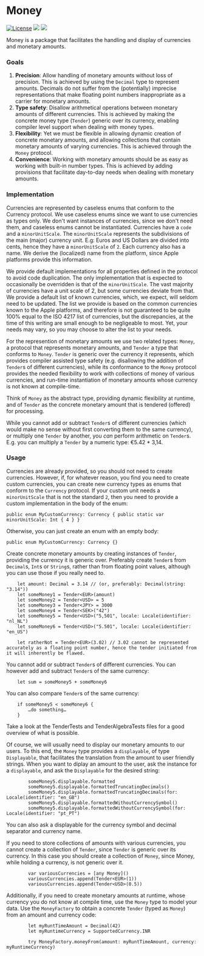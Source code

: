 # Money

[![License][mit-badge]][mit-url]
[![](https://img.shields.io/endpoint?url=https%3A%2F%2Fswiftpackageindex.com%2Fapi%2Fpackages%2FSintraWorks%2FMoney%2Fbadge%3Ftype%3Dswift-versions)](https://swiftpackageindex.com/SintraWorks/Money)
[![](https://img.shields.io/endpoint?url=https%3A%2F%2Fswiftpackageindex.com%2Fapi%2Fpackages%2FSintraWorks%2FMoney%2Fbadge%3Ftype%3Dplatforms)](https://swiftpackageindex.com/SintraWorks/Money)

Money is a package that facilitates the handling and display of currencies and monetary amounts.

### Goals

1. **Precision**: Allow handling of monetary amounts without loss of precision. This is achieved by using the `Decimal` type to represent amounts. Decimals do not suffer from the (potentially) imprecise representations that make floating point numbers inappropriate as a carrier for monetary amounts.
2. **Type safety**: Disallow arithmetical operations between monetary amounts of different currencies. This is achieved by making the concrete money type (`Tender`) generic over its currency, enabling compiler level support when dealing with money types.
3. **Flexibility**: Yet we must be flexible in allowing dynamic creation of concrete monetary amounts, and allowing collections that contain monetary amounts of varying currencies. This is achieved through the `Money` protocol.
4. **Convenience**: Working with monetary amounts should be as easy as working with built-in number types. This is achieved by adding provisions that facilitate day-to-day needs when dealing with monetary amounts.


### Implementation

Currencies are represented by caseless enums that conform to the Currency protocol. We use caseless enums since we want to use currencies as types only. We don't want instances of currencies, since we don't need them, and caseless enums cannot be instantiated. Currencies have a `code` and a `minorUnitScale`. The `minorUnitScale` represents the subdivisions of the main (major) currency unit. E.g: Euros and US Dollars are divided into cents, hence they have a `minorUnitScale` of `2`. Each currency also has a name. We derive the (localized) name from the platform, since Apple platforms provide this information.

We provide default implementations for all properties defined in the protocol to avoid code duplication. The only implementation that is expected to occasionally be overridden is that of the `minorUnitScale`. The vast majority of currencies have a unit scale of 2, but some currencies deviate from that. We provide a default list of known currencies, which, we expect, will seldom need to be updated. The list we provide is based on the common currencies known to the Apple platforms, and therefore is not guaranteed to be quite 100% equal to the ISO 4217 list of currencies, but the discrepancies, at the time of this writing are small enough to be negligeable to most. Yet, your needs may vary, so you may choose to alter the list to your needs.

For the represention of monetary amounts we use two related types: `Money`, a protocol that represents monetary amounts, and `Tender` a type that conforms to `Money`. `Tender` is generic over the currency it represents, which provides compiler assisted type safety (e.g. disallowing the addition of `Tender`s of different currencies), while its conformance to the `Money` protocol provides the needed flexibility to work with collections of money of various currencies, and run-time instantiation of monetary amounts whose currency is not known at compile-time.

Think of `Money` as the abstract type, providing dynamic flexibility at runtime, and of `Tender` as the concrete monetary amount that is tendered (offered) for processing.

While you cannot add or subtract `Tender`s of different currencies (which would make no sense without first converting them to the same currency), or multiply one `Tender` by another, you _can_ perform arithmetic on `Tender`s. E.g. you can multiply a `Tender` by a numeric type: €5.42 * 3,14.

### Usage

Currencies are already provided, so you should not need to create currencies. However, if, for whatever reason, you find you need to create custom currencies, you can create new currency types as enums that conform to the `Currency` protocol. If your custom unit needs a `minorUnitScale` that is not the standard `2`, then you need to provide a custom implementation in the body of the enum:

    public enum MyCustomCurrency: Currency { public static var minorUnitScale: Int { 4 } }
    
Otherwise, you can just create an enum with an empty body:
    
    public enum MyCustomCurrency: Currency {}
    
Create concrete monetary amounts by creating instances of `Tender`, providing the currency it is generic over. Preferably create `Tender`s from `Decimal`s, `Int`s or `String`s, rather than from floating point values, although you can use those if you really need to.

        let amount: Decimal = 3.14 // (or, preferably: Decimal(string: "3.14"))
        let someMoney1 = Tender<EUR>(amount)
        let someMoney2 = Tender<USD> = 5
        let someMoney3 = Tender<JPY> = 3000
        let someMoney4 = Tender<SEK>("42")
        let someMoney5 = Tender<USD>("5,501", locale: Locale(identifier: "nl_NL")
        let someMoney6 = Tender<USD>("5.501", locale: Locale(identifier: "en_US")

        let ratherNot = Tender<EUR>(3.02) // 3.02 cannot be represented accurately as a floating point number, hence the tender initiated from it will inherently be flawed.


You cannot add or subtract `Tender`s of different currencies. You can however add and subtract `Tender`s of the same currency:

        let sum = someMoney5 + someMoney6
        
You can also compare `Tender`s of the same currency:
        
        if someMoney5 < someMoney6 {
            …do something…
        }

Take a look at the TenderTests and TenderAlgebraTests files for a good overview of what is possible.

Of course, we will usually need to display our monetary amounts to our users. To this end, the `Money` type provides a `displayable`, of type `Displayable`, that facilitates the translation from the amount to user friendly strings. When you want to diplay an amount to the user, ask the instance for a `displayable`, and ask the `Displayable` for the desired string:

            someMoney5.displayable.formatted
            someMoney5.displayable.formattedTruncatingDecimals()
            someMoney5.displayable.formattedTruncatingDecimals(for: Locale(identifier: "en_GB")
            someMoney5.displayable.formattedWithoutCurrencySymbol()
            someMoney5.displayable.formattedWithoutCurrencySymbol(for: Locale(identifier: "pt_PT")

You can also ask a displayable for the currency symbol and decimal separator and currency name.

If you need to store collections of amounts with various currencies, you cannot create a collection of `Tender`, since `Tender` is generic over its currency. In this case you should create a collection of `Money`, since Money, while holding a currency, is not generic over it.
            
            var variousCurrencies = [any Money]()
            variousCurrencies.append(Tender<EUR>(1))
            variousCurrencies.append(Tender<USD>(0.5))
            
Additionally, if you need to create monetary amounts at runtime, whose currency you do not know at compile time, use the `Money` type to model your data. Use the `MoneyFactory` to obtain a concrete `Tender` (typed as `Money`) from an amount and currency code:

            let myRuntTimeAmount = Decimal(42)
            let myRuntimeCurrency = SupportedCurrency.INR
            
            try MoneyFactory.moneyFrom(amount: myRuntTimeAmount, currency: myRuntimeCurrency)


[license]: https://opensource.org/licenses/MIT
[mit-badge]: https://img.shields.io/badge/License-MIT-blue.svg?style=flat
[mit-url]: https://tldrlegal.com/license/mit-license
